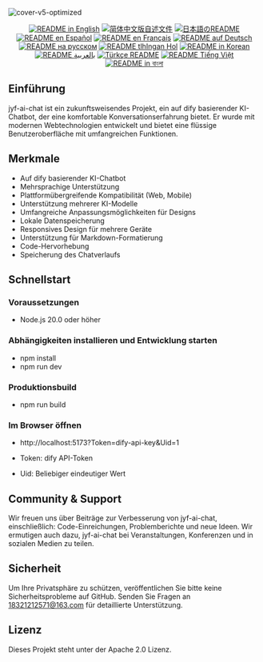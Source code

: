 ![cover-v5-optimized](https://github.com/juyufeng/jyf-ai-chat/src/assets/imgs/jyf-ai-chat.png)

<div align="center">
  <a href="./README.md"><img alt="README in English" src="https://img.shields.io/badge/English-d9d9d9"></a>
  <a href="./readmes/README_CN.md"><img alt="简体中文版自述文件" src="https://img.shields.io/badge/简体中文-d9d9d9"></a>
  <a href="./readmes/README_JA.md"><img alt="日本語のREADME" src="https://img.shields.io/badge/日本語-d9d9d9"></a>
  <a href="./readmes/README_ES.md"><img alt="README en Español" src="https://img.shields.io/badge/Español-d9d9d9"></a>
  <a href="./readmes/README_FR.md"><img alt="README en Français" src="https://img.shields.io/badge/Français-d9d9d9"></a>
  <a href="./readmes/README_DE.md"><img alt="README auf Deutsch" src="https://img.shields.io/badge/Deutsch-d9d9d9"></a>
  <a href="./readmes/README_RU.md"><img alt="README на русском" src="https://img.shields.io/badge/Русский-d9d9d9"></a>
  <a href="./readmes/README_KL.md"><img alt="README tlhIngan Hol" src="https://img.shields.io/badge/Klingon-d9d9d9"></a>
  <a href="./readmes/README_KR.md"><img alt="README in Korean" src="https://img.shields.io/badge/한국어-d9d9d9"></a>
  <a href="./readmes/README_AR.md"><img alt="README بالعربية" src="https://img.shields.io/badge/العربية-d9d9d9"></a>
  <a href="./readmes/README_TR.md"><img alt="Türkçe README" src="https://img.shields.io/badge/Türkçe-d9d9d9"></a>
  <a href="./readmes/README_VI.md"><img alt="README Tiếng Việt" src="https://img.shields.io/badge/Ti%E1%BA%BFng%20Vi%E1%BB%87t-d9d9d9"></a>
  <a href="./readmes/README_BN.md"><img alt="README in বাংলা" src="https://img.shields.io/badge/বাংলা-d9d9d9"></a>
</div>

## Einführung
jyf-ai-chat ist ein zukunftsweisendes Projekt, ein auf dify basierender KI-Chatbot, der eine komfortable Konversationserfahrung bietet. Er wurde mit modernen Webtechnologien entwickelt und bietet eine flüssige Benutzeroberfläche mit umfangreichen Funktionen.

## Merkmale
- Auf dify basierender KI-Chatbot
- Mehrsprachige Unterstützung
- Plattformübergreifende Kompatibilität (Web, Mobile)
- Unterstützung mehrerer KI-Modelle
- Umfangreiche Anpassungsmöglichkeiten für Designs
- Lokale Datenspeicherung
- Responsives Design für mehrere Geräte
- Unterstützung für Markdown-Formatierung
- Code-Hervorhebung
- Speicherung des Chatverlaufs

## Schnellstart

### Voraussetzungen
- Node.js 20.0 oder höher

### Abhängigkeiten installieren und Entwicklung starten
- npm install
- npm run dev

### Produktionsbuild
- npm run build

### Im Browser öffnen
- http://localhost:5173?Token=dify-api-key&Uid=1

- Token: dify API-Token
- Uid: Beliebiger eindeutiger Wert

## Community & Support
Wir freuen uns über Beiträge zur Verbesserung von jyf-ai-chat, einschließlich: Code-Einreichungen, Problemberichte und neue Ideen. Wir ermutigen auch dazu, jyf-ai-chat bei Veranstaltungen, Konferenzen und in sozialen Medien zu teilen.

## Sicherheit
Um Ihre Privatsphäre zu schützen, veröffentlichen Sie bitte keine Sicherheitsprobleme auf GitHub. Senden Sie Fragen an 18321212571@163.com für detaillierte Unterstützung.

## Lizenz
Dieses Projekt steht unter der Apache 2.0 Lizenz.